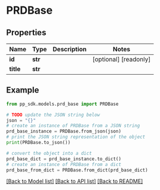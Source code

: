 # PRDBase


## Properties

Name | Type | Description | Notes
------------ | ------------- | ------------- | -------------
**id** | **str** |  | [optional] [readonly] 
**title** | **str** |  | 

## Example

```python
from pp_sdk.models.prd_base import PRDBase

# TODO update the JSON string below
json = "{}"
# create an instance of PRDBase from a JSON string
prd_base_instance = PRDBase.from_json(json)
# print the JSON string representation of the object
print(PRDBase.to_json())

# convert the object into a dict
prd_base_dict = prd_base_instance.to_dict()
# create an instance of PRDBase from a dict
prd_base_from_dict = PRDBase.from_dict(prd_base_dict)
```
[[Back to Model list]](../README.md#documentation-for-models) [[Back to API list]](../README.md#documentation-for-api-endpoints) [[Back to README]](../README.md)


